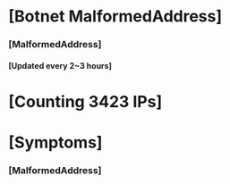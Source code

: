 # [Botnet MalformedAddress]
### [MalformedAddress]
#### [Updated every 2~3 hours]

# [Counting 3423 IPs]

# [Symptoms] 
###   [MalformedAddress]

